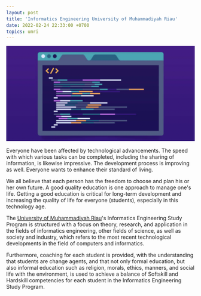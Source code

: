 ```yaml
---
layout: post
title: 'Informatics Engineering University of Muhammadiyah Riau'
date: 2022-02-24 22:33:00 +0700
topics: umri
---
```


![Fasilkom UMRI](/images/fasilkom-umri.png)

Everyone have been affected by technological advancements. The speed with which various tasks can be completed, including the sharing of information, is likewise impressive. The development process is improving as well. Everyone wants to enhance their standard of living.

We all believe that each person has the freedom to choose and plan his or her own future. A good quality education is one approach to manage one's life. Getting a good education is critical for long-term development and increasing the quality of life for everyone (students), especially in this technology age.

The [University of Muhammadiyah Riau](https://umri.ac.id)'s Informatics Engineering Study Program is structured with a focus on theory, research, and application in the fields of informatics engineering, other fields of science, as well as society and industry, which refers to the most recent technological developments in the field of computers and informatics.

Furthermore, coaching for each student is provided, with the understanding that students are change agents, and that not only formal education, but also informal education such as religion, morals, ethics, manners, and social life with the environment, is used to achieve a balance of Softskill and Hardskill competencies for each student in the Informatics Engineering Study Program.
